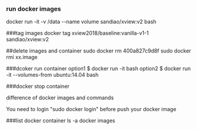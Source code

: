 ### run docker images
docker run -it -v /data --name volume sandiao/xview:v2 bash


###tag images
docker tag xview2018/baseline:vanilla-v1-1 sandiao/xview:v2


##delete images and container
sudo docker rm 400a827c9d8f
sudo docker rmi xx.image



###dcoker run container
option1
$ docker run -it <image-id of above image> bash
option2
$ docker run -it --volumes-from <id-of-above-container> ubuntu:14.04 bash

###docker stop container

difference of docker images and commands



You need to login "sudo docker login" before push your docker image


###list
docker container ls -a
docker images
